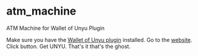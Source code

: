 # atm_machine
 ATM Machine for Wallet of Unyu Plugin

Make sure you have the [Wallet of Unyu plugin](https://github.com/nikolat/wallet_of_unyu) installed.
Go to the [website](https://zichqec.github.io/atm_machine/).
Click button.
Get UNYU.
That's it that's the ghost.